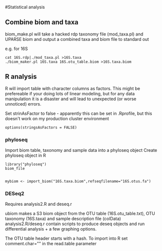 #Statistical analysis

## Combine biom and taxa
biom_make.pl will take a hacked rdp taxonomy file (mod_taxa.pl) and UPARSE biom and output a combined taxa and biom file to standard out

e.g. for 16S
```shell
cat 16S.rdp|./mod_taxa.pl >16S.taxa
./biom_maker.pl 16S.taxa 16S.otu_table.biom >16S.taxa.biom
```

## R analysis
R will import table with character columns as factors. This might be prefereable if your doing lots of linear modeling, but for any data manipulation it is a disaster and will lead to unexpected (or worse unnoticed) errors.

Set strinAsFactor to false - apparently this can be set in .Rprofile, but this doesn't work on my production cluster environment
```{r}
options(stringsAsFactors = FALSE)
```
### phyloseq
Import biom table, taxonomy and sample data into a phyloseq object
Create phyloseq object in R
```{r}
library("phyloseq")
biom_file


mybiom <- import_biom("16S.taxa.biom",refseqfilename="16S.otus.fa")
```


### DESeq2


Requires analysis2.R and deseq.r

ubiom makes a S3 biom object from the OTU table (16S.otu_table.txt), OTU taxonomy (16S.taxa) and sample description file (colData) analysis2.R/deseq.r contain scripts to produce deseq objects and run differential analysis + a few graphing options.

The OTU table header starts with a hash. To import into R set comment.char="" in the read.table parameter
